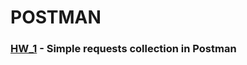 # POSTMAN
### [HW_1](https://github.com/Pavlik1100/POSTMAN/tree/main/HW_1) - Simple requests collection in Postman 
